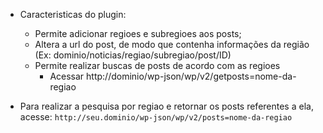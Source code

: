 - Caracteristicas do plugin:
    - Permite adicionar regioes e subregioes aos posts;
    - Altera a url do post, de modo que contenha informações da região (Ex: dominio/noticias/regiao/subregiao/post/ID)
    - Permite realizar buscas de posts de acordo com as regioes
        - Acessar http://dominio/wp-json/wp/v2/getposts=nome-da-regiao

- Para realizar a pesquisa por regiao e retornar os posts referentes a ela, acesse:
`http://seu.dominio/wp-json/wp/v2/posts=nome-da-regiao`